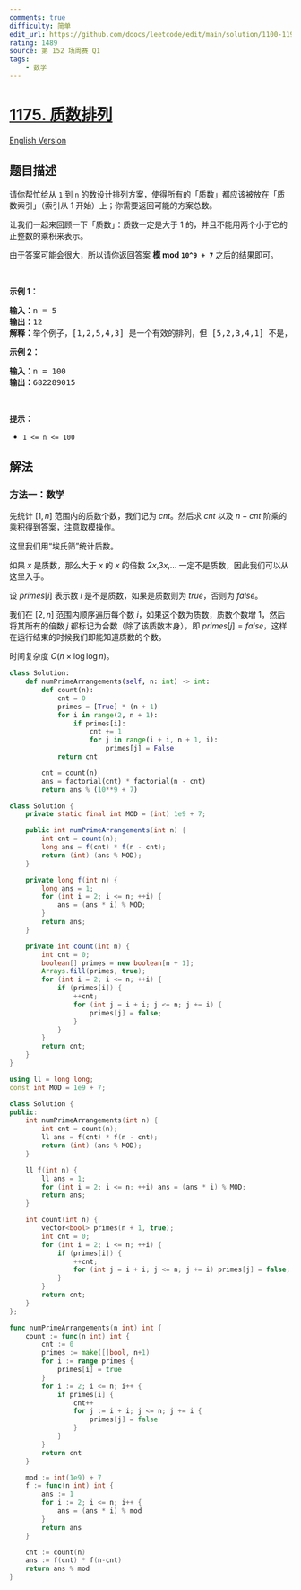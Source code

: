```yaml
---
comments: true
difficulty: 简单
edit_url: https://github.com/doocs/leetcode/edit/main/solution/1100-1199/1175.Prime%20Arrangements/README.md
rating: 1489
source: 第 152 场周赛 Q1
tags:
    - 数学
---
```


<!-- problem:start -->

# [1175. 质数排列](https://leetcode.cn/problems/prime-arrangements)

[English Version](/solution/1100-1199/1175.Prime%20Arrangements/README_EN.md)

## 题目描述

<!-- description:start -->

<p>请你帮忙给从 <code>1</code> 到 <code>n</code>&nbsp;的数设计排列方案，使得所有的「质数」都应该被放在「质数索引」（索引从 1 开始）上；你需要返回可能的方案总数。</p>

<p>让我们一起来回顾一下「质数」：质数一定是大于 1 的，并且不能用两个小于它的正整数的乘积来表示。</p>

<p>由于答案可能会很大，所以请你返回答案 <strong>模 mod&nbsp;<code>10^9 + 7</code></strong>&nbsp;之后的结果即可。</p>

<p>&nbsp;</p>

<p><strong>示例 1：</strong></p>

<pre><strong>输入：</strong>n = 5
<strong>输出：</strong>12
<strong>解释：</strong>举个例子，[1,2,5,4,3] 是一个有效的排列，但 [5,2,3,4,1] 不是，因为在第二种情况里质数 5 被错误地放在索引为 1 的位置上。
</pre>

<p><strong>示例 2：</strong></p>

<pre><strong>输入：</strong>n = 100
<strong>输出：</strong>682289015
</pre>

<p>&nbsp;</p>

<p><strong>提示：</strong></p>

<ul>
	<li><code>1 &lt;= n &lt;= 100</code></li>
</ul>

<!-- description:end -->

## 解法

<!-- solution:start -->

### 方法一：数学

先统计 $[1,n]$ 范围内的质数个数，我们记为 $cnt$。然后求 $cnt$ 以及 $n-cnt$ 阶乘的乘积得到答案，注意取模操作。

这里我们用“埃氏筛”统计质数。

如果 $x$ 是质数，那么大于 $x$ 的 $x$ 的倍数 $2x$,$3x$,… 一定不是质数，因此我们可以从这里入手。

设 $primes[i]$ 表示数 $i$ 是不是质数，如果是质数则为 $true$，否则为 $false$。

我们在 $[2,n]$ 范围内顺序遍历每个数 $i$，如果这个数为质数，质数个数增 $1$，然后将其所有的倍数 $j$ 都标记为合数（除了该质数本身），即 $primes[j]=false$，这样在运行结束的时候我们即能知道质数的个数。

时间复杂度 $O(n \times \log \log n)$。

<!-- tabs:start -->

```python
class Solution:
    def numPrimeArrangements(self, n: int) -> int:
        def count(n):
            cnt = 0
            primes = [True] * (n + 1)
            for i in range(2, n + 1):
                if primes[i]:
                    cnt += 1
                    for j in range(i + i, n + 1, i):
                        primes[j] = False
            return cnt

        cnt = count(n)
        ans = factorial(cnt) * factorial(n - cnt)
        return ans % (10**9 + 7)
```

```java
class Solution {
    private static final int MOD = (int) 1e9 + 7;

    public int numPrimeArrangements(int n) {
        int cnt = count(n);
        long ans = f(cnt) * f(n - cnt);
        return (int) (ans % MOD);
    }

    private long f(int n) {
        long ans = 1;
        for (int i = 2; i <= n; ++i) {
            ans = (ans * i) % MOD;
        }
        return ans;
    }

    private int count(int n) {
        int cnt = 0;
        boolean[] primes = new boolean[n + 1];
        Arrays.fill(primes, true);
        for (int i = 2; i <= n; ++i) {
            if (primes[i]) {
                ++cnt;
                for (int j = i + i; j <= n; j += i) {
                    primes[j] = false;
                }
            }
        }
        return cnt;
    }
}
```

```cpp
using ll = long long;
const int MOD = 1e9 + 7;

class Solution {
public:
    int numPrimeArrangements(int n) {
        int cnt = count(n);
        ll ans = f(cnt) * f(n - cnt);
        return (int) (ans % MOD);
    }

    ll f(int n) {
        ll ans = 1;
        for (int i = 2; i <= n; ++i) ans = (ans * i) % MOD;
        return ans;
    }

    int count(int n) {
        vector<bool> primes(n + 1, true);
        int cnt = 0;
        for (int i = 2; i <= n; ++i) {
            if (primes[i]) {
                ++cnt;
                for (int j = i + i; j <= n; j += i) primes[j] = false;
            }
        }
        return cnt;
    }
};
```

```go
func numPrimeArrangements(n int) int {
	count := func(n int) int {
		cnt := 0
		primes := make([]bool, n+1)
		for i := range primes {
			primes[i] = true
		}
		for i := 2; i <= n; i++ {
			if primes[i] {
				cnt++
				for j := i + i; j <= n; j += i {
					primes[j] = false
				}
			}
		}
		return cnt
	}

	mod := int(1e9) + 7
	f := func(n int) int {
		ans := 1
		for i := 2; i <= n; i++ {
			ans = (ans * i) % mod
		}
		return ans
	}

	cnt := count(n)
	ans := f(cnt) * f(n-cnt)
	return ans % mod
}
```

<!-- tabs:end -->

<!-- solution:end -->

<!-- problem:end -->
